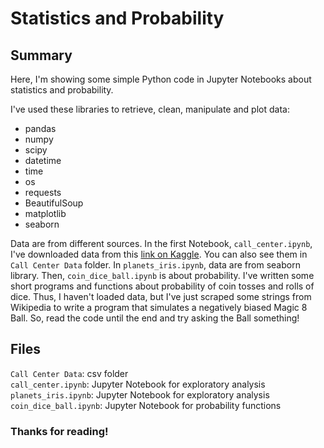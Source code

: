 # Statistics and Probability

## Summary

Here, I'm showing some simple Python code in Jupyter Notebooks about statistics and probability.

I've used these libraries to retrieve, clean, manipulate and plot data:
* pandas
* numpy
* scipy
* datetime
* time
* os
* requests
* BeautifulSoup
* matplotlib
* seaborn

Data are from different sources. In the first Notebook, ```call_center.ipynb```, I've downloaded data from this [link on Kaggle](https://www.kaggle.com/datasets/satvicoder/call-center-data?resource=download). You can also see them in ```Call Center Data``` folder.
In ```planets_iris.ipynb```, data are from seaborn library.
Then, ```coin_dice_ball.ipynb``` is about probability. I've written some short programs and functions about probability of coin tosses and rolls of dice. Thus, I haven't loaded data, but I've just scraped some strings from Wikipedia to write a program that simulates a negatively biased Magic 8 Ball. So, read the code until the end and try asking the Ball something!

## Files

```Call Center Data```: csv folder  
```call_center.ipynb```: Jupyter Notebook for exploratory analysis  
```planets_iris.ipynb```: Jupyter Notebook for exploratory analysis  
```coin_dice_ball.ipynb```: Jupyter Notebook for probability functions

### Thanks for reading!
